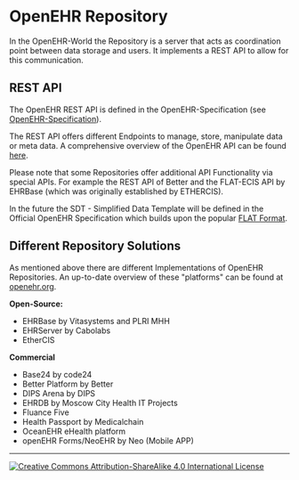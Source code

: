 # OpenEHR Repository

In the OpenEHR-World the Repository is a server that acts as coordination point between data storage and users. It implements a REST API to allow for this communication.

## REST API
The OpenEHR REST API is defined in the OpenEHR-Specification (see [OpenEHR-Specification](https://specifications.openehr.org/releases/ITS-REST/latest)).

The REST API offers different Endpoints to manage, store, manipulate data or meta data. A comprehensive overview of the OpenEHR API can be found [here](https://specifications.openehr.org/releases/ITS-REST/latest/ehr.html).

Please note that some Repositories offer additional API Functionality via special APIs. For example the REST API of Better and the FLAT-ECIS API by EHRBase (which was originally established by ETHERCIS).

In the future the SDT - Simplified Data Template will be defined in the Official OpenEHR Specification which builds upon the popular [FLAT Format](https://ehrbase.readthedocs.io/en/latest/02_getting_started/05_load_data/index.html#flat-format).

## Different Repository Solutions

As mentioned above there are different Implementations of OpenEHR Repositories. An up-to-date overview of these "platforms" can be found at [openehr.org](https://www.openehr.org/products_tools/platform/).

**Open-Source:**  
- EHRBase by Vitasystems and PLRI MHH
- EHRServer by Cabolabs
- EtherCIS

**Commercial**  
- Base24 by code24
- Better Platform by Better
- DIPS Arena by DIPS
- EHRDB by Moscow City Health IT Projects
- Fluance Five
- Health Passport by Medicalchain
- OceanEHR eHealth platform
- openEHR Forms/NeoEHR by Neo (Mobile APP)

---
[![Creative Commons Attribution-ShareAlike 4.0 International License](https://i.creativecommons.org/l/by-sa/4.0/88x31.png "Creative Commons Attribution-ShareAlike 4.0 International License")](http://creativecommons.org/licenses/by-sa/4.0/)